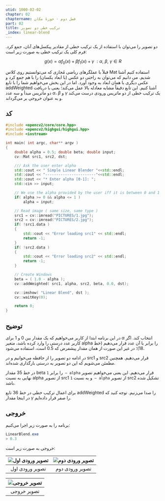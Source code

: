 ```yaml
---
utid: 1000-02-02
chapter: 02
chaptername: فصل دوم - حوزهٔ مکان
part: 02
title: ترکیب خطی دو تصویر
_index: linear-blend
---
```


دو تصویر را می‌توان با استفاده از یک ترکیب خطی از مقادیر پیکسل‌های آنان، جمع کرد. فرم کلی یک ترکیب خطی به صورت زیر است:

$$g\left( x \right) = \alpha f_{0}\left( x \right) + \beta f_{1}\left( x \right) + \gamma\ : \alpha, \ \beta, \ \gamma \in R$$

قبلاً با عملگرهای ریاضی مُجازی که می‌توانستیم روی کلاس Mat استفاده کنیم آشنا شدیم. می دانیم که می‌توان به راحتی دو عکس (با ابعاد یکسان) را با هم جمع کرد و عکس دیگری با همان ابعاد به وجود آورد. اما در این بخش می‌خواهیم شما را با تابع addWeighted آشنا کنیم. این تابع دقیقاً مشابه معادله بالا عمل می‌کند؛ یعنی با دریافت دو ماتریس مبدأ و سه عدد $\alpha$، $\beta$ و $\gamma$ یک ترکیب خطی از دو ماتریس ورودی درست می‌کند و به عنوان خروجی بر می‌گرداند.



## کد

```c++
#include <opencv2/core/core.hpp>
#include <opencv2/highgui/highgui.hpp>
#include <iostream>

int main( int argc, char** argv )
{
    double alpha = 0.5; double beta; double input;
    cv::Mat src1, src2, dst;

    /// Ask the user enter alpha
    std::cout << " Simple Linear Blender "<<std::endl;
    std::cout << "-----------------------"<<std::endl;
    std::cout << "* Enter alpha [0-1]: ";
    std::cin >> input;

    // We use the alpha provided by the user iff it is between 0 and 1
    if( alpha >= 0 && alpha <= 1 )
        alpha = input;

    // Read image ( same size, same type )
    src1 = cv::imread("PICTURES/1.jpg");
    src2 = cv::imread("PICTURES/2.jpg");
    if( !src1.data )
    {
        std::cout << "Error loading src1" << std::endl;
        return -1;
    }
    if( !src2.data )
    {
        std::cout << "Error loading src2" << std::endl;
        return -1;
    }

    // Create Windows
    beta = ( 1.0 - alpha );
    cv::addWeighted( src1, alpha, src2, beta, 0.0, dst);

    cv::imshow( "Linear Blend", dst );
    cv::waitKey(0);

    return 0;
}
```



## توضیح

در این برنامه ابتدا از کاربر می‌خواهیم که یک مقدار بین 0 و 1 برای $\alpha$ انتخاب کند. اگر کاربر عدد درستی را وارد کرده باشد، متغیر alpha را برابر با آن عدد قرار می‌دهیم (خط 18)؛ در غیر این صورت از همان مقدار پیشفرض که 0.5 است، استفاده می‌شود.

در ادامه دو تصویر را از حافظه می‌خوانیم و در src1 و src2 قرار می‌دهیم. همچنین مطمئن می‌شویم که این دو تصویر به درستی بارگذاری شده‌اند.

در خط 35 مقدار beta را برابر `1 – alpha` قرار می‌دهیم. این یعنی می‌خواهیم تصویر نهایی به نسبت alpha از تصویر src1 و به نسبت `1 – alpha` از تصویر src2 تشکیل شده باشد.

برای اعمال ترکیب خطی در خط 36 تابع addWeighted را صدا می‌زنیم. توجه کنید که در اینجا مقدار $\gamma$ را صفر قرار داده‌ایم.



## خروجی

برنامه را به صورت زیر اجرا می‌کنیم:

```powershell
LinearBlend.exe
> 0.3
```

خروجی به صورت زیر است:

| ![تصویر ورودی اول](/opencv-book/media/image15.jpeg) | ![تصویر ورودی دوم](/opencv-book/media/image16.jpeg) |
| :-------------------------------------------------: | :-------------------------------------------------: |
|                   تصویر ورودی اول                   |                   تصویر ورودی دوم                   |


| ![تصویر خروجی](/opencv-book/media/image17.jpeg) |
| :---------------------------------------------: |
|                   تصویر خروجی                   |

